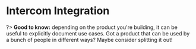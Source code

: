 # Intercom Integration

?> **Good to know:** depending on the product you're building, it can be useful to explicitly document use cases. Got a product that can be used by a bunch of people in different ways? Maybe consider splitting it out!


